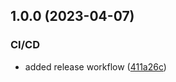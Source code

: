 ## 1.0.0 (2023-04-07)

### CI/CD

- added release workflow ([411a26c](https://github.com/nxfullstack/style-lib/commit/411a26c95c088a5efe0b676293086d48eb7cf215))
